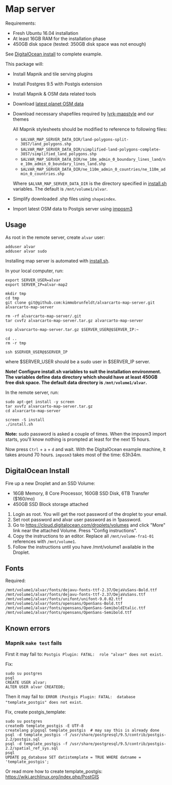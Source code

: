 # Map server

Requirements:

* Fresh Ubuntu 16.04 installation
* At least 16GB RAM for the installation phase
* 450GB disk space (tested: 350GB disk space was not enough)

See [DigitalOcean install](#digitalocean-install) to complete example.

This package will:

* Install Mapnik and tile serving plugins
* Install Postgres 9.5 with Postgis extension
* Install Mapnik & OSM data related tools
* Download [latest planet OSM data](http://planet.openstreetmap.org/)
* Download necessary shapefiles required by [lyrk-mapstyle](https://github.com/lyrk/lyrk-mapstyle/) and our themes

    All Mapnik stylesheets should be modified to reference to following files:

    * `$ALVAR_MAP_SERVER_DATA_DIR/land-polygons-split-3857/land_polygons.shp`
    * `$ALVAR_MAP_SERVER_DATA_DIR/simplified-land-polygons-complete-3857/simplified_land_polygons.shp`
    * `$ALVAR_MAP_SERVER_DATA_DIR/ne_10m_admin_0_boundary_lines_land/ne_10m_admin_0_boundary_lines_land.shp`
    * `$ALVAR_MAP_SERVER_DATA_DIR/ne_110m_admin_0_countries/ne_110m_admin_0_countries.shp`

    Where `$ALVAR_MAP_SERVER_DATA_DIR` is the directory specified in [install.sh](install.sh)
    variables. The default is `/mnt/volume1/alvar`.
* Simplify downloaded .shp files using `shapeindex`.
* Import latest OSM data to Postgis server using [imposm3](https://github.com/omniscale/imposm3)

## Usage

As root in the remote server, create `alvar` user:

```
adduser alvar
adduser alvar sudo
```

Installing map server is automated with [install.sh](install.sh).

In your local computer, run:

```
export SERVER_USER=alvar
export SERVER_IP=alvar-map2

mkdir tmp
cd tmp
git clone git@github.com:kimmobrunfeldt/alvarcarto-map-server.git alvarcarto-map-server

rm -rf alvarcarto-map-server/.git
tar cvvfz alvarcarto-map-server.tar.gz alvarcarto-map-server

scp alvarcarto-map-server.tar.gz $SERVER_USER@$SERVER_IP:~

cd ..
rm -r tmp

ssh $SERVER_USER@$SERVER_IP
```
where $SERVER_USER should be a sudo user in $SERVER_IP server.


**Note! Configure install.sh variables to suit the installation environment.
The variables define data directory which should have at least 450GB free disk
space. The default data directory is `/mnt/volume1/alvar`.**

In the remote server, run:

```
sudo apt-get install -y screen
tar xvvfz alvarcarto-map-server.tar.gz
cd alvarcarto-map-server

screen -S install
./install.sh
```

**Note:** sudo password is asked a couple of times. When the imposm3 import starts,
you'll know nothing is prompted at least for the next 15 hours.

Now press `Ctrl` + `a` + `d` and wait. With the DigitalOcean example machine,
it takes around 70 hours. `imposm3` takes most of the time: 63h34m.


## DigitalOcean Install

Fire up a new Droplet and an SSD Volume:

* 16GB Memory, 8 Core Processor, 160GB SSD Disk, 6TB Transfer ($160/mo)
* 450GB SSD Block storage attached

1. Login as root. You will get the root password of the droplet to your email.
2. Set root password and alvar user password as in 1password.
3. Go to https://cloud.digitalocean.com/droplets/volumes and click "More" link near the attached Volume. Press "Config instructions".
4. Copy the instructions to an editor. Replace all `/mnt/volume-fra1-01` references with `/mnt/volume1`.
5. Follow the instructions until you have /mnt/volume1 available in the Droplet.



## Fonts

Required:

```
/mnt/volume1/alvar/fonts/dejavu-fonts-ttf-2.37/DejaVuSans-Bold.ttf
/mnt/volume1/alvar/fonts/dejavu-fonts-ttf-2.37/DejaVuSans.ttf
/mnt/volume1/alvar/fonts/unifont/unifont-9.0.02.ttf
/mnt/volume1/alvar/fonts/opensans/OpenSans-Bold.ttf
/mnt/volume1/alvar/fonts/opensans/OpenSans-SemiboldItalic.ttf
/mnt/volume1/alvar/fonts/opensans/OpenSans-Semibold.ttf
```


## Known errors


### Mapnik `make test` fails

First it may fail to: `Postgis Plugin: FATAL:  role "alvar" does not exist`.

Fix:
```
sudo su postgres
psql
CREATE USER alvar;
ALTER USER alvar CREATEDB;
```

Then it may fail to: `ERROR (Postgis Plugin: FATAL:  database "template_postgis" does not exist`.

Fix, create postgis_template:

```
sudo su postgres
createdb template_postgis -E UTF-8
createlang plpgsql template_postgis  # may say this is already done
psql -d template_postgis -f /usr/share/postgresql/9.5/contrib/postgis-2.2/postgis.sql
psql -d template_postgis -f /usr/share/postgresql/9.5/contrib/postgis-2.2/spatial_ref_sys.sql
psql
UPDATE pg_database SET datistemplate = TRUE WHERE datname = 'template_postgis';
```

Or read more how to create template_postgis: https://wiki.archlinux.org/index.php/PostGIS

